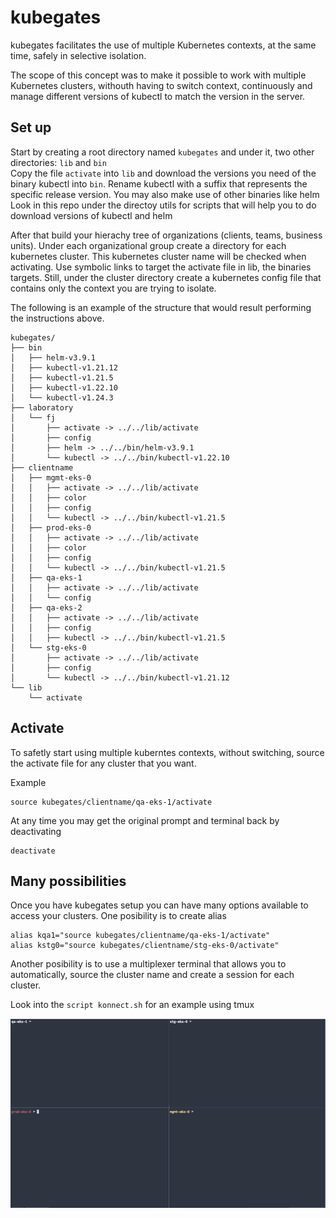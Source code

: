 # kubegates

kubegates facilitates the use of multiple Kubernetes contexts, at the same time, safely in selective isolation.

The scope of this concept was to make it possible to work with multiple Kubernetes clusters, withouth having to switch context, continuously and manage different versions of kubectl to match the version in the server.

## Set up

Start by creating a root directory named `kubegates` and under it, two other directories: `lib` and `bin`</br>
Copy the file `activate` into `lib` and download the versions you need of the binary kubectl into `bin`. Rename kubectl with a suffix that represents the specific release version. You may also make use of other binaries like helm
Look in this repo under the directoy utils for scripts that will help you to do download versions of kubectl and helm

After that build your hierachy tree of organizations (clients, teams, business units). Under each organizational group create a directory for each kubernetes cluster. This kubernetes cluster name will be checked when activating. Use symbolic links to target the activate file in lib, the binaries targets.
Still, under the cluster directory create a kubernetes config file that contains only the context you are trying to isolate.

The following is an example of the structure that would result performing the instructions above.

```
kubegates/
├── bin
│   ├── helm-v3.9.1
│   ├── kubectl-v1.21.12
│   ├── kubectl-v1.21.5
│   ├── kubectl-v1.22.10
│   └── kubectl-v1.24.3
├── laboratory
│   └── fj
│       ├── activate -> ../../lib/activate
│       ├── config
│       ├── helm -> ../../bin/helm-v3.9.1
│       └── kubectl -> ../../bin/kubectl-v1.22.10
├── clientname
│   ├── mgmt-eks-0
│   │   ├── activate -> ../../lib/activate
│   │   ├── color
│   │   ├── config
│   │   └── kubectl -> ../../bin/kubectl-v1.21.5
│   ├── prod-eks-0
│   │   ├── activate -> ../../lib/activate
│   │   ├── color
│   │   ├── config
│   │   └── kubectl -> ../../bin/kubectl-v1.21.5
│   ├── qa-eks-1
│   │   ├── activate -> ../../lib/activate
│   │   └── config
│   ├── qa-eks-2
│   │   ├── activate -> ../../lib/activate
│   │   ├── config
│   │   ├── kubectl -> ../../bin/kubectl-v1.21.5
│   └── stg-eks-0
│       ├── activate -> ../../lib/activate
│       ├── config
│       └── kubectl -> ../../bin/kubectl-v1.21.12
└── lib
    └── activate
```

## Activate

To safetly start using multiple kuberntes contexts, without switching, source the activate file for any cluster that you want.

Example

```
source kubegates/clientname/qa-eks-1/activate
```

At any time you may get the original prompt and terminal back by deactivating

```
deactivate
```

## Many possibilities

Once you have kubegates setup you can have many options available to access your clusters.
One posibility is to create alias

```
alias kqa1="source kubegates/clientname/qa-eks-1/activate"
alias kstg0="source kubegates/clientname/stg-eks-0/activate"
```

Another posibility is to use a multiplexer terminal that allows you to automatically, source the cluster name and create a session for each cluster.

Look into the `script konnect.sh` for an example using tmux

![Alt text](assets/kubegates_tmux.png?raw=true "kubegates tmux")
